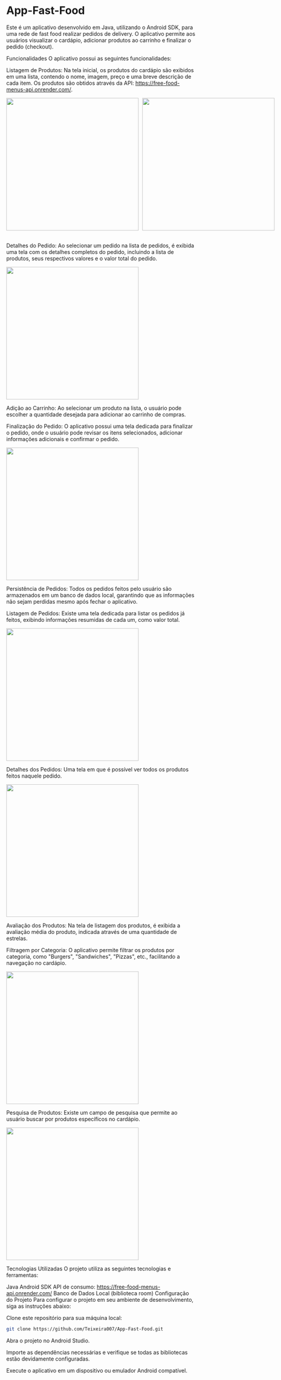 # App-Fast-Food
Este é um aplicativo desenvolvido em Java, utilizando o Android SDK, para uma rede de fast food realizar pedidos de delivery. O aplicativo permite aos usuários visualizar o cardápio, adicionar produtos ao carrinho e finalizar o pedido (checkout).


Funcionalidades
O aplicativo possui as seguintes funcionalidades:

Listagem de Produtos: Na tela inicial, os produtos do cardápio são exibidos em uma lista, contendo o nome, imagem, preço e uma breve descrição de cada item. Os produtos são obtidos através da API: https://free-food-menus-api.onrender.com/.

<div style="display:flex; gap: 10px;">
  <img src="https://github.com/Teixeira007/App-Fast-Food/blob/main/img/1.jpeg" width="350">
  <img src="https://github.com/Teixeira007/App-Fast-Food/blob/main/img/2.jpeg" width="350">
</div><br>

Detalhes do Pedido: Ao selecionar um pedido na lista de pedidos, é exibida uma tela com os detalhes completos do pedido, incluindo a lista de produtos, seus respectivos valores e o valor total do pedido.

<img src="https://github.com/Teixeira007/App-Fast-Food/blob/main/img/3.jpeg" width="350"><br>

Adição ao Carrinho: Ao selecionar um produto na lista, o usuário pode escolher a quantidade desejada para adicionar ao carrinho de compras.

Finalização do Pedido: O aplicativo possui uma tela dedicada para finalizar o pedido, onde o usuário pode revisar os itens selecionados, adicionar informações adicionais e confirmar o pedido.

<img src="https://github.com/Teixeira007/App-Fast-Food/blob/main/img/4.jpeg" width="350"><br>

Persistência de Pedidos: Todos os pedidos feitos pelo usuário são armazenados em um banco de dados local, garantindo que as informações não sejam perdidas mesmo após fechar o aplicativo.

Listagem de Pedidos: Existe uma tela dedicada para listar os pedidos já feitos, exibindo informações resumidas de cada um, como valor total.

<img src="https://github.com/Teixeira007/App-Fast-Food/blob/main/img/5.jpeg" width="350"><br>

Detalhes dos Pedidos: Uma tela em que é possível ver todos os produtos feitos naquele pedido.

<img src="https://github.com/Teixeira007/App-Fast-Food/blob/main/img/6.jpeg" width="350"><br>


Avaliação dos Produtos: Na tela de listagem dos produtos, é exibida a avaliação média do produto, indicada através de uma quantidade de estrelas.

Filtragem por Categoria: O aplicativo permite filtrar os produtos por categoria, como "Burgers", "Sandwiches", "Pizzas", etc., facilitando a navegação no cardápio.

<img src="https://github.com/Teixeira007/App-Fast-Food/blob/main/img/7.jpeg" width="350"><br>

Pesquisa de Produtos: Existe um campo de pesquisa que permite ao usuário buscar por produtos específicos no cardápio.

<img src="https://github.com/Teixeira007/App-Fast-Food/blob/main/img/8.jpeg" width="350"><br>

Tecnologias Utilizadas
O projeto utiliza as seguintes tecnologias e ferramentas:

Java
Android SDK
API de consumo: https://free-food-menus-api.onrender.com/
Banco de Dados Local (biblioteca room)
Configuração do Projeto
Para configurar o projeto em seu ambiente de desenvolvimento, siga as instruções abaixo:

Clone este repositório para sua máquina local:
```bash
git clone https://github.com/Teixeira007/App-Fast-Food.git
```

Abra o projeto no Android Studio.

Importe as dependências necessárias e verifique se todas as bibliotecas estão devidamente configuradas.

Execute o aplicativo em um dispositivo ou emulador Android compatível.
